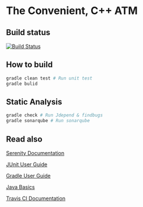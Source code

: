 # The Convenient, C++ ATM

## Build status

[![Build Status](https://travis-ci.org/Nineclown/The-Convenient-ATM.svg?branch=master)](https://travis-ci.org/Nineclown/The-Convenient-ATM)

## How to build

```sh
gradle clean test # Run unit test
gradle bulid
```

## Static Analysis

```sh
gradle check # Run Jdepend & findbugs
gradle sonarqube # Run sonarqube
```

## Read also

[Serenity Documentation](http://www.thucydides.info/docs/serenity)

[JUnit User Guide](https://github.com/junit-team/junit4/wiki)

[Gradle User Guide](https://docs.gradle.org/current/userguide/userguide.html)

[Java Basics](https://docs.oracle.com/javase/tutorial/java/)

[Travis CI Documentation](https://docs.travis-ci.com/)
